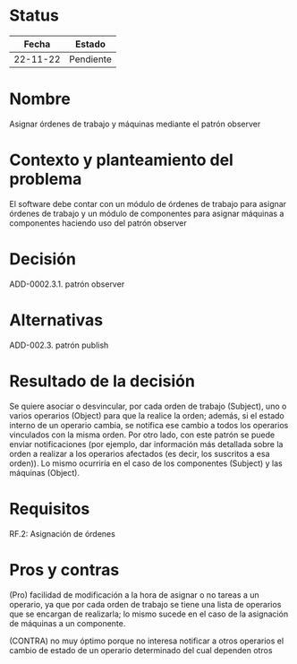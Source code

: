 # Status

| Fecha | Estado |
| --- | --- |
| 22-11-22 | Pendiente |

# Nombre

Asignar órdenes de trabajo y máquinas mediante el patrón observer

# Contexto y planteamiento del problema

El software debe contar con un módulo de órdenes de trabajo para asignar órdenes de trabajo y un módulo de componentes para asignar máquinas a componentes haciendo uso del patrón observer

# Decisión

ADD-0002.3.1. patrón observer

# Alternativas

ADD-002.3. patrón publish

# Resultado de la decisión

Se quiere asociar o desvincular, por cada orden de trabajo (Subject), uno o varios operarios (Object) para que la realice la orden; además, si el estado interno de un operario cambia, se notifica ese cambio a todos los operarios vinculados con la misma orden. Por otro lado, con este patrón se puede enviar notificaciones (por ejemplo, dar información más detallada sobre la orden a realizar a los operarios afectados (es decir, los suscritos a esa orden)). Lo mismo ocurriría en el caso de los componentes (Subject) y las máquinas (Object).

# Requisitos

RF.2: Asignación de órdenes

# Pros y contras

(Pro) facilidad de modificación a la hora de asignar o no tareas a un operario, ya que por cada orden de trabajo se tiene una lista de operarios que se encargan de realizarla; lo mismo sucede en el caso de la asignación de máquinas a un componente.

(CONTRA) no muy óptimo porque no interesa notificar a otros operarios el cambio de estado de un operario determinado del cual dependen otros
